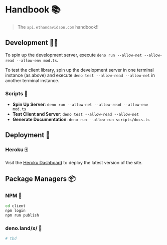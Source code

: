 # Handbook 📚

> The `api.ethandavidson.com` handbook!!

## Development 👨‍💻

To spin up the development server, execute `deno run --allow-net --allow-read --allow-env mod.ts`.

To test the client library, spin up the development server in one terminal instance (as above) and execute `deno test --allow-read --allow-net` in another terminal instance.

### Scripts 📜

- **Spin Up Server**: `deno run --allow-net --allow-read --allow-env mod.ts`
- **Test Client and Server**: `deno test --allow-read --allow-net`
- **Generate Documentation**: `deno run --allow-run scripts/docs.ts`

## Deployment 🚀

### Heroku 🀄

Visit the [Heroku Dashboard][heroku_dash] to deploy the latest version of the site.

## Package Managers 📦

### NPM 💚

```sh
cd client
npm login
npm run publish
```

### deno.land/x/ 🦕

```sh
# tbd
```

[heroku_dash]: https://dashboard.heroku.com/apps/api-ethandavidson-com